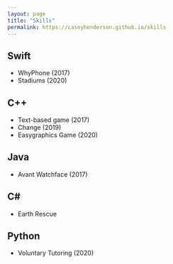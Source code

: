 ```yaml
---
layout: page
title: "Skills"
permalink: https://caseyhenderson.github.io/skills
---
```


## Swift
- WhyPhone (2017)
- Stadiums (2020)

## C++
- Text-based game (2017)
- Change (2019)
- Easygraphics Game (2020)

## Java
- Avant Watchface (2017)

## C#
- Earth Rescue

## Python
- Voluntary Tutoring (2020)
